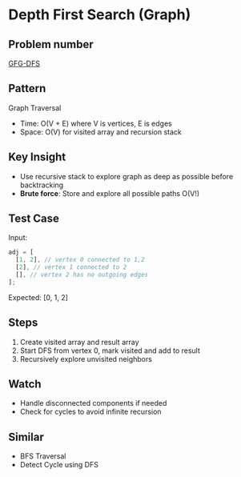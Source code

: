 # Depth First Search (Graph)

## Problem number

[GFG-DFS](https://www.geeksforgeeks.org/problems/depth-first-traversal-for-a-graph/1)

## Pattern

Graph Traversal

- Time: O(V + E) where V is vertices, E is edges
- Space: O(V) for visited array and recursion stack

## Key Insight

- Use recursive stack to explore graph as deep as possible before backtracking
- **Brute force**: Store and explore all possible paths O(V!)

## Test Case

Input:

```typescript
adj = [
  [1, 2], // vertex 0 connected to 1,2
  [2], // vertex 1 connected to 2
  [], // vertex 2 has no outgoing edges
];
```

Expected: [0, 1, 2]

## Steps

1. Create visited array and result array
2. Start DFS from vertex 0, mark visited and add to result
3. Recursively explore unvisited neighbors

## Watch

- Handle disconnected components if needed
- Check for cycles to avoid infinite recursion

## Similar

- BFS Traversal
- Detect Cycle using DFS
